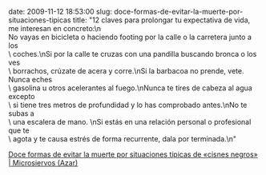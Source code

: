 date: 2009-11-12 18:53:00
slug: doce-formas-de-evitar-la-muerte-por-situaciones-tipicas
title: "12 claves para prolongar tu expectativa de vida, me interesan en concreto:\n\
  No vayas en bicicleta o haciendo footing por la calle o la carretera junto a los\
  \ coches.\nSi por la calle te cruzas con una pandilla buscando bronca o los ves\
  \ borrachos, crúzate de acera y corre.\nSi la barbacoa no prende, vete. Nunca eches\
  \ gasolina u otros acelerantes al fuego.\nNunca te tires de cabeza al agua excepto\
  \ si tiene tres metros de profundidad y lo has comprobado antes.\nNo te subas a\
  \ una escalera de mano. \nSi estás en una relación personal o profesional que te\
  \ agota y te causa estrés de forma recurrente, dala por terminada.\n"

[Doce formas de evitar la muerte por situaciones típicas de «cisnes negros» | Microsiervos (Azar)](http://www.microsiervos.com/archivo/azar/doce-formas-evitar-muertes-improbables.html)

